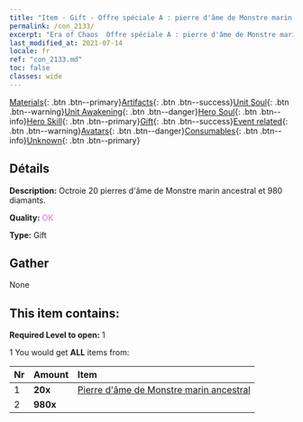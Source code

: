 ```yaml
---
title: "Item - Gift - Offre spéciale A : pierre d'âme de Monstre marin ancestral"
permalink: /con_2133/
excerpt: "Era of Chaos  Offre spéciale A : pierre d'âme de Monstre marin ancestral"
last_modified_at: 2021-07-14
locale: fr
ref: "con_2133.md"
toc: false
classes: wide
---
```

 [Materials](/ItemsFR/){: .btn .btn--primary}[Artifacts](/ItemsFR/Artifacts/){: .btn .btn--success}[Unit Soul](/ItemsFR/UnitSoul/){: .btn .btn--warning}[Unit Awakening](/ItemsFR/UnitAwakening/){: .btn .btn--danger}[Hero Soul](/ItemsFR/HeroSoul/){: .btn .btn--info}[Hero Skill](/ItemsFR/HeroSkill/){: .btn .btn--primary}[Gift](/ItemsFR/Gift/){: .btn .btn--success}[Event related](/ItemsFR/Events/){: .btn .btn--warning}[Avatars](/ItemsFR/Avatars/){: .btn .btn--danger}[Consumables](/ItemsFR/Consumables/){: .btn .btn--info}[Unknown](/ItemsFR/Unknown/){: .btn .btn--primary}

## Détails
 **Description:** Octroie 20 pierres d'âme de Monstre marin ancestral et 980 diamants.

 **Quality:** <span style="color: #DA70D6">OK</span>

 **Type:** Gift

## Gather

  None

## This item contains:

 **Required Level to open:** 1

 1 You would get **ALL** items  from:

  | Nr | Amount |     Item    |
  |:---|:-------|:------------|
  | 1 |  **20x** | [Pierre d'âme de Monstre marin ancestral](/ItemsFR/unt_355/) |  | 
  | 2 |  **980x** | <i class="fas fa-gem"/> |  | 
